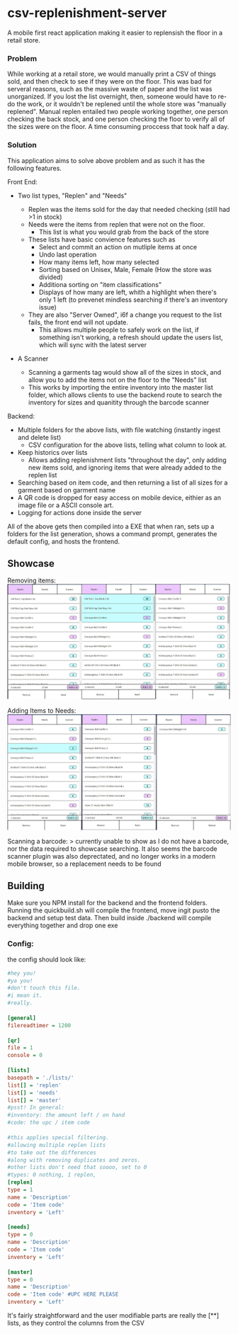 # csv-replenishment-server

A mobile first react application making it easier to replensish the floor in a retail store.

### Problem

While working at a retail store, we would manually print a CSV of things sold, and then check to see if they were on the floor. This was bad for serveral reasons, such as the massive waste of paper and the list was unorganized. If you lost the list overnight, then, someone would have to re-do the work, or it wouldn't be replened until the whole store was "manually replened".
Manual replen entailed two people working together, one person checking the back stock, and one person checking the floor to verify all of the sizes were on the floor. A time consuming proccess that took half a day.

### Solution

This application aims to solve above problem and as such it has the following features.

Front End:

* Two list types, "Replen" and "Needs"

  * Replen was the items sold for the day that needed checking (still had >1 in stock)
  * Needs were the items from replen that were not on the floor.
    * This list is what you would grab from the back of the store
  * These lists have basic convience features such as
    * Select and commit an action on mutliple items at once
    * Undo last operation
    * How many items left, how many selected
    * Sorting based on Unisex, Male, Female (How the store was divided)
    * Additiona sorting on "item classifications"
    * Displays of how many are left, whith a highlight when there's only 1 left (to prevenet mindless searching if there's an inventory issue)
  * They are also "Server Owned", i6f a change you request to the list fails, the front end will not update.
    * This allows multiple people to safely work on the list, if something isn't working, a refresh should update the users list, which will sync with the latest server
* A Scanner

  * Scanning a garments tag would show all of the sizes in stock, and allow you to add the items not on the floor to the "Needs" list
  * This works by importing the entire inventory into the master list folder, which allows clients to use the backend route to search the inventory for sizes and quanitity through the barcode scanner

Backend:

* Multiple folders for the above lists, with file watching (instantly ingest and delete list)
  * CSV configuration for the above lists, telling what column to look at.
* Keep historics over lists
  * Allows adding replenishment lists "throughout the day", only adding new items sold, and ignoring items that were already added to the replen list
* Searching based on item code, and then returning a list of all sizes for a garment based on garment name
* A QR code is dropped for easy access on mobile device, eithier as an image file or a ASCII console art.
* Logging for actions done inside the server

All of the above gets then compiled into a EXE that when ran, sets up a folders for the list generation, shows a command prompt, generates the default config, and hosts the frontend.

## Showcase

Removing items:
  ![remove flow](./readme_resources/remflow.jpg)

Adding Items to Needs:
  ![needs flow](./readme_resources/needflow.jpg)

Scanning a barcode:
    > currently unable to show as I do not have a barcode, nor the data required to showcase searching. It also seems the barcode scanner plugin was also deprectated, and no longer works in a modern mobile browser, so a replacement needs to be found

## Building

Make sure you NPM install for the backend and the frontend folders.
Running the quickbuild.sh will compile the frontend, move ingit pusto the backend and setup test data. Then build inside ./backend will compile everything together and drop one exe

### Config:

the config should look like:

```ini
#hey you!
#ya you!
#don't touch this file.
#i mean it.
#really.

[general]
filereadtimer = 1200

[qr]
file = 1
console = 0

[lists]
basepath = './lists/'
list[] = 'replen'
list[] = 'needs'
list[] = 'master'
#psst! In general:
#inventory: the amount left / on hand
#code: the upc / item code

#this applies special filtering.
#allowing multiple replen lists
#to take out the differences
#along with removing duplicates and zeros.
#other lists don't need that soooo, set to 0
#types: 0 nothing, 1 replen, 
[replen]
type = 1
name = 'Description'
code = 'Item code'
inventory = 'Left'

[needs]
type = 0
name = 'Description'
code = 'Item code'
inventory = 'Left'

[master]
type = 0
name = 'Description'
code = 'Item code' #UPC HERE PLEASE
inventory = 'Left'
```

It's fairly straightforward and the user modifiable parts are really the [**] lists, as they control the columns from the CSV
